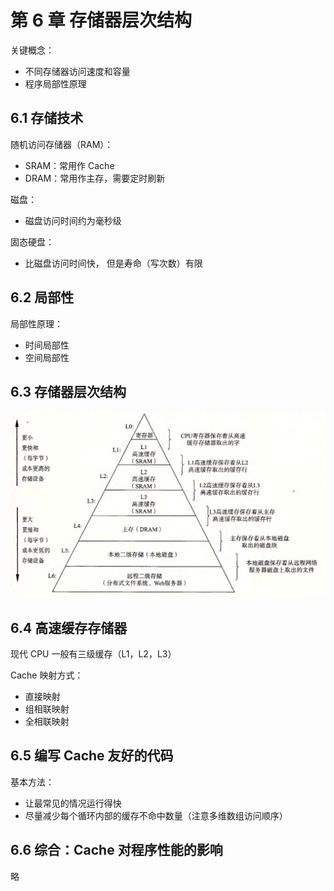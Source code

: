 # 第 6 章  存储器层次结构

关键概念：

- 不同存储器访问速度和容量
- 程序局部性原理



## 6.1 存储技术

随机访问存储器（RAM）：

- SRAM：常用作 Cache
- DRAM：常用作主存，需要定时刷新



磁盘：

- 磁盘访问时间约为毫秒级



固态硬盘：

- 比磁盘访问时间快， 但是寿命（写次数）有限



## 6.2 局部性

局部性原理：

- 时间局部性
- 空间局部性



## 6.3 存储器层次结构

![](img/6_21.png)



## 6.4 高速缓存存储器

现代 CPU 一般有三级缓存（L1，L2，L3）

Cache 映射方式：

- 直接映射
- 组相联映射
- 全相联映射



## 6.5 编写 Cache 友好的代码

基本方法：

- 让最常见的情况运行得快
- 尽量减少每个循环内部的缓存不命中数量（注意多维数组访问顺序）



## 6.6 综合：Cache 对程序性能的影响

略


